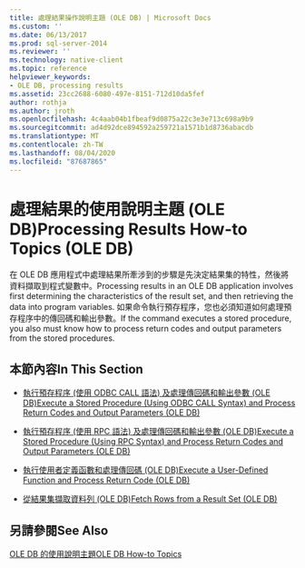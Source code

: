 ```yaml
---
title: 處理結果操作說明主題 (OLE DB) | Microsoft Docs
ms.custom: ''
ms.date: 06/13/2017
ms.prod: sql-server-2014
ms.reviewer: ''
ms.technology: native-client
ms.topic: reference
helpviewer_keywords:
- OLE DB, processing results
ms.assetid: 23cc2688-6080-497e-8151-712d10da5fef
author: rothja
ms.author: jroth
ms.openlocfilehash: 4c4aab04b1fbeaf9d0875a22c3e3e713c698a9b9
ms.sourcegitcommit: ad4d92dce894592a259721a1571b1d8736abacdb
ms.translationtype: MT
ms.contentlocale: zh-TW
ms.lasthandoff: 08/04/2020
ms.locfileid: "87687865"
---
```

# <a name="processing-results-how-to-topics-ole-db"></a><span data-ttu-id="e3a1b-102">處理結果的使用說明主題 (OLE DB)</span><span class="sxs-lookup"><span data-stu-id="e3a1b-102">Processing Results How-to Topics (OLE DB)</span></span>
  <span data-ttu-id="e3a1b-103">在 OLE DB 應用程式中處理結果所牽涉到的步驟是先決定結果集的特性，然後將資料擷取到程式變數中。</span><span class="sxs-lookup"><span data-stu-id="e3a1b-103">Processing results in an OLE DB application involves first determining the characteristics of the result set, and then retrieving the data into program variables.</span></span> <span data-ttu-id="e3a1b-104">如果命令執行預存程序，您也必須知道如何處理預存程序中的傳回碼和輸出參數。</span><span class="sxs-lookup"><span data-stu-id="e3a1b-104">If the command executes a stored procedure, you also must know how to process return codes and output parameters from the stored procedures.</span></span>  
  
## <a name="in-this-section"></a><span data-ttu-id="e3a1b-105">本節內容</span><span class="sxs-lookup"><span data-stu-id="e3a1b-105">In This Section</span></span>  
  
-   [<span data-ttu-id="e3a1b-106">執行預存程序 &#40;使用 ODBC CALL 語法&#41; 及處理傳回碼和輸出參數 &#40;OLE DB&#41;</span><span class="sxs-lookup"><span data-stu-id="e3a1b-106">Execute a Stored Procedure &#40;Using ODBC CALL Syntax&#41; and Process Return Codes and Output Parameters &#40;OLE DB&#41;</span></span>](execute-stored-procedure-with-odbc-call-and-process-output.md)  
  
-   [<span data-ttu-id="e3a1b-107">執行預存程序 &#40;使用 RPC 語法&#41; 及處理傳回碼和輸出參數 &#40;OLE DB&#41;</span><span class="sxs-lookup"><span data-stu-id="e3a1b-107">Execute a Stored Procedure &#40;Using RPC Syntax&#41; and Process Return Codes and Output Parameters &#40;OLE DB&#41;</span></span>](execute-stored-procedure-with-rpc-and-process-output.md)  
  
-   [<span data-ttu-id="e3a1b-108">執行使用者定義函數和處理傳回碼 &#40;OLE DB&#41;</span><span class="sxs-lookup"><span data-stu-id="e3a1b-108">Execute a User-Defined Function and Process Return Code &#40;OLE DB&#41;</span></span>](execute-a-user-defined-function-and-process-return-code-ole-db.md)  
  
-   [<span data-ttu-id="e3a1b-109">從結果集擷取資料列 &#40;OLE DB&#41;</span><span class="sxs-lookup"><span data-stu-id="e3a1b-109">Fetch Rows from a Result Set &#40;OLE DB&#41;</span></span>](fetch-rows-from-a-result-set-ole-db.md)  
  
## <a name="see-also"></a><span data-ttu-id="e3a1b-110">另請參閱</span><span class="sxs-lookup"><span data-stu-id="e3a1b-110">See Also</span></span>  
 [<span data-ttu-id="e3a1b-111">OLE DB 的使用說明主題</span><span class="sxs-lookup"><span data-stu-id="e3a1b-111">OLE DB How-to Topics</span></span>](../ole-db-how-to-topics.md)  
  
  
